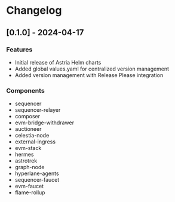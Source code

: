 # Changelog

## [0.1.0] - 2024-04-17

### Features

* Initial release of Astria Helm charts
* Added global values.yaml for centralized version management
* Added version management with Release Please integration

### Components

* sequencer
* sequencer-relayer
* composer
* evm-bridge-withdrawer
* auctioneer
* celestia-node
* external-ingress
* evm-stack
* hermes
* astrotrek
* graph-node
* hyperlane-agents
* sequencer-faucet
* evm-faucet
* flame-rollup
